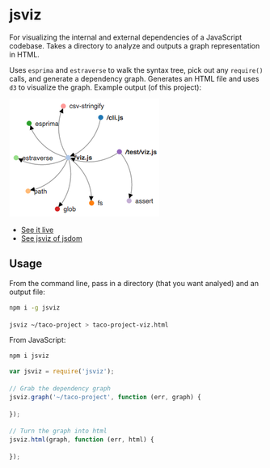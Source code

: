 # jsviz

For visualizing the internal and external dependencies of a JavaScript codebase. Takes a directory to analyze and outputs a graph representation in HTML.

Uses `esprima` and `estraverse` to walk the syntax tree, pick out any `require()` calls, and generate a dependency graph. Generates an HTML file and uses `d3` to visualize the graph. Example output (of this project):

![jsviz of jsviz](jsviz-example.png)

- [See it live](http://jeffcarp.github.io/jsviz/jsviz.html)
- [See jsviz of jsdom](http://jeffcarp.github.io/jsviz/jsdom.html)

## Usage

From the command line, pass in a directory (that you want analyed) and an output file:

```bash
npm i -g jsviz

jsviz ~/taco-project > taco-project-viz.html
```

From JavaScript:

```bash
npm i jsviz
```

```javascript
var jsviz = require('jsviz');

// Grab the dependency graph
jsviz.graph('~/taco-project', function (err, graph) {

});

// Turn the graph into html
jsviz.html(graph, function (err, html) {

});
```
